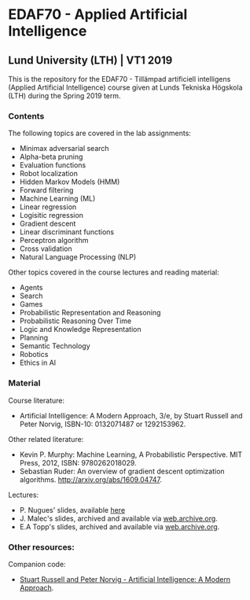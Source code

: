 # EDAF70 - Applied Artificial Intelligence
## Lund University (LTH) | VT1 2019

This is the repository for the EDAF70 - Tillämpad artificiell intelligens (Applied Artificial Intelligence) course given at Lunds Tekniska Högskola (LTH) during the Spring 2019 term.

### Contents
The following topics are covered in the lab assignments:
* Minimax adversarial search
* Alpha-beta pruning
* Evaluation functions
* Robot localization
* Hidden Markov Models (HMM)
* Forward filtering
* Machine Learning (ML)
* Linear regression
* Logisitic regression
* Gradient descent
* Linear discriminant functions
* Perceptron algorithm
* Cross validation
* Natural Language Processing (NLP)

Other topics covered in the course lectures and reading material:
* Agents
* Search
* Games
* Probabilistic Representation and Reasoning
* Probabilistic Reasoning Over Time
* Logic and Knowledge Representation
* Planning
* Semantic Technology
* Robotics
* Ethics in AI


### Material
Course literature:
* Artificial Intelligence: A Modern Approach, 3/e, by Stuart Russell and Peter Norvig, ISBN-10:
0132071487 or 1292153962.

Other related literature:
* Kevin P. Murphy: Machine Learning, A Probabilistic Perspective. 
MIT Press, 2012, ISBN: 9780262018029.
* Sebastian Ruder: An overview of gradient descent optimization algorithms. http://arxiv.org/abs/1609.04747.

Lectures:
* P. Nugues' slides, available [here](https://github.com/pnugues/edap01/tree/7a3dc7ec4ffc99fa19b0ca4ecc705a38a0bc437c/slides)
* J. Malec's slides, archived and available via [web.archive.org](https://web.archive.org/web/20190627001045/http://cs.lth.se/edaf70/course-material/).
* E.A Topp's slides, archived and available via [web.archive.org](https://web.archive.org/web/20190627001045/http://cs.lth.se/edaf70/course-material/).


### Other resources:
Companion code:
* [Stuart Russell and Peter Norvig - Artificial Intelligence: A Modern Approach](https://github.com/aimacode).
